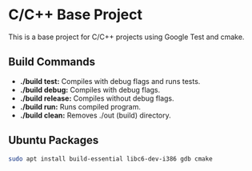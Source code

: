 # C/C++ Base Project

This is a base project for C/C++ projects using Google Test and cmake.

## Build Commands

* **./build test:** Compiles with debug flags and runs tests.
* **./build debug:** Compiles with debug flags.
* **./build release:** Compiles without debug flags.
* **./build run:** Runs compiled program.
* **./build clean:** Removes ./out (build) directory.

## Ubuntu Packages

```bash
sudo apt install build-essential libc6-dev-i386 gdb cmake
```
